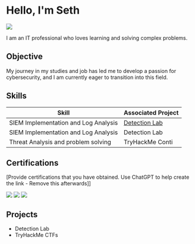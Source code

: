 # Hello, I'm Seth
<a href="www.linkedin.com/in/seth-velasquez-844446152"><img src="https://img.shields.io/badge/-LinkedIn-0072b1?&style=for-the-badge&logo=linkedin&logoColor=white" /></a>

I am an IT professional who loves learning and solving complex problems.
## Objective

My journey in my studies and job has led me to develop a passion for cybersecurity, and I am currently eager to transition into this field.

## Skills

| Skill                                         | Associated Project         |
|-----------------------------------------------|----------------------------|
| SIEM Implementation and Log Analysis          | <a href="https://github.com/SV223/Incident-Monitoring-Lab">Detection Lab</a>
| SIEM Implementation and Log Analysis          | <a hrref="">Detection Lab</a>|
|Threat Analysis and problem solving            |  TryHackMe Conti

## Certifications
[Provide certifications that you have obtained. Use ChatGPT to help create the link - Remove this afterwards]]
<div>
<img src="https://img.shields.io/badge/-Security%2B-FF0000?&style=for-the-badge&logo=CompTIA&logoColor=white" />
<img src="https://img.shields.io/badge/-Network%2B-007ACC?&style=for-the-badge&logo=CompTIA&logoColor=white" />
<img src="https://img.shields.io/badge/-A%2B-4D4D4D?&style=for-the-badge&logo=CompTIA&logoColor=white" />
</div>

## Projects
- Detection Lab
- TryHackMe CTFs
